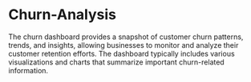 # Churn-Analysis
The churn dashboard provides a snapshot of customer churn patterns, trends, and insights, allowing businesses to monitor and analyze their customer retention efforts. The dashboard typically includes various visualizations and charts that summarize important churn-related information.
